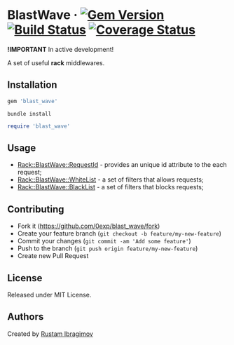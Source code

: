 # BlastWave &middot; [![Gem Version](https://badge.fury.io/rb/blast_wave.svg)](https://badge.fury.io/rb/blast_wave) [![Build Status](https://travis-ci.org/0exp/blast_wave.svg?branch=master)](https://travis-ci.org/0exp/blast_wave) [![Coverage Status](https://coveralls.io/repos/github/0exp/blast_wave/badge.svg?branch=master)](https://coveralls.io/github/0exp/blast_wave?branch=master)

**!IMPORTANT** In active development!

A set of useful **rack** middlewares.

## Installation

```ruby
gem 'blast_wave'
```

```shell
bundle install
```

```ruby
require 'blast_wave'
```

## Usage

- [Rack::BlastWave::RequestId](/docs/request_id.md) - provides an unique id attribute to the each request;
- [Rack::BlastWave::WhiteList](/docs/white_list.md) - a set of filters that allows requests;
- [Rack::BlastWave::BlackList](/docs/black_list.md) - a set of filters that blocks requests;

## Contributing

- Fork it (https://github.com/0exp/blast_wave/fork)
- Create your feature branch (`git checkout -b feature/my-new-feature`)
- Commit your changes (`git commit -am 'Add some feature'`)
- Push to the branch (`git push origin feature/my-new-feature`)
- Create new Pull Request

## License

Released under MIT License.

## Authors

Created by [Rustam Ibragimov](https://github.com/0exp/)
